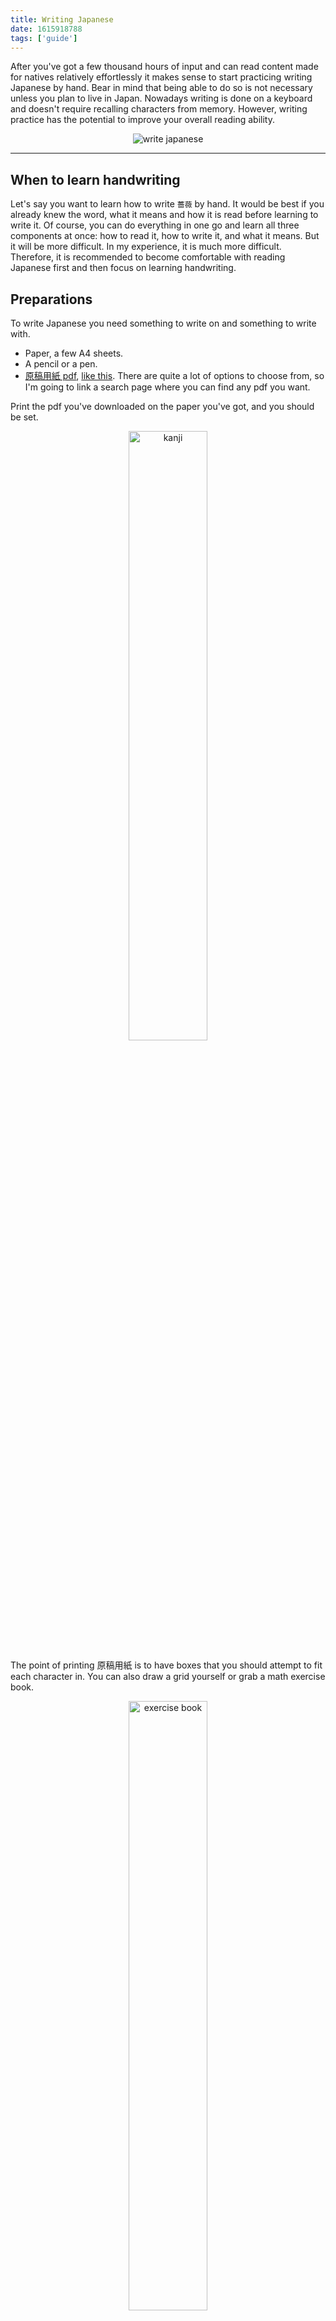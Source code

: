 ```yaml
---
title: Writing Japanese
date: 1615918788
tags: ['guide']
---
```


After you've got a few thousand hours of input
and can read content made for natives relatively effortlessly
it makes sense to start practicing writing Japanese by hand.
Bear in mind that being able to do so is not necessary unless you plan to live in Japan.
Nowadays writing is done on a keyboard
and doesn't require recalling characters from memory.
However, writing practice has the potential to improve your overall reading ability.

<p align="center"><img alt="write japanese" src="img/write_japanese.webp"></p>

****

## When to learn handwriting

Let's say you want to learn how to write `薔薇` by hand.
It would be best if you already knew the word,
what it means and how it is read before learning to write it.
Of course,
you can do everything in one go and learn all three components at once:
how to read it, how to write it, and what it means.
But it will be more difficult.
In my experience, it is much more difficult.
Therefore,
it is recommended to become comfortable with reading Japanese first
and then focus on learning handwriting.

## Preparations

To write Japanese you need something to write on and something to write with.

* Paper, a few A4 sheets.
* A pencil or a pen.
* [原稿用紙 pdf](https://duckduckgo.com/?q=%E5%8E%9F%E7%A8%BF%E7%94%A8%E7%B4%99+a4+pdf&kp=-2&kl=jp-jp&ia=web),
[like this](http://www.sousakuba.com/genkouyousi/).
There are quite a lot of options to choose from,
so I'm going to link a search page where you can find any pdf you want.

Print the pdf you've downloaded on the paper you've got, and you should be set.

<p align="center"><img width="50%" class="shadow" alt="kanji" src="img/kanji_notebook.webp"></p>

The point of printing 原稿用紙 is to have boxes
that you should attempt to fit each character in.
You can also draw a grid yourself or grab a math exercise book.

<p align="center">
<img width="50%" alt="exercise book" src="img/exercise_book.webp">
</p>

Don't buy premade 漢字練習帳 or 原稿用紙 from somewhere, unless it costs $1 or less.

## Writing kana

Let's start with kana.
Download the writing deck below.
You should be able to complete it within two days.

<p align="center">
<img class="shadow" alt="kana writing card" src="img/kana_writing_card.webp">
</p>

Each card contains a kana character written in romaji
along with its pronunciation on the front
and a stroke diagram on the back.
Your goal is to write the character on paper.
If you are able to do it with the correct stroke order then press "Good".
Otherwise press "Again".

<p align="center">
<a class="download_button" href="https://ankiweb.net/shared/info/1233553736">Download</a>
</p>
<p align="center">
<a href="https://disk.yandex.com/d/EoUsX-t62jiEGg">Mirror</a>
</p>

## Writing kanji

After you finish the kana, it's time to start learning how to write kanji.
This step is more complex and is going to take much longer.

### How Japanese do it

While watching real Japanese people in anime I noticed how they're tested on kanji in school.

<p align="center"><img alt="anime kanji test" src="img/kanji_test.webp"></p>
<p align="center"><i>Episode 3 of <a href="https://myanimelist.net/anime/37450">青春ブタ野郎はバニーガール先輩の夢を見ない</a>.</i></p>

You are presented with sentences in Japanese,
and each sentence contains a **target word** written in kana.
The task is to write it in kanji.
Since you are given example sentences,
you should be able to differentiate words
that sound the same but are written with different kanji.
The screenshot above provides a good illustration of how to use
the similarly sounding words 保証 and 保障.

This method has been implemented in the TSC note type.
When you download the deck linked below,
you notice that each note has a field called `MakeProductionCard`.
If you put any text in the field, a production targeted sentence card will be created.

<p align="center"><img class="shadow" alt="production card" src="img/production_TSC.webp"></p>
<p align="center"><i>A production targeted sentence card.</i></p>

In my opinion this is the most natural way to learn writing.
The method doesn't rely on English keywords whatsoever.
Making mnemonics might be helpful but is totally optional.
Feel free to use this note type for your own sentence cards.

<p align="center">
<a class="download_button" href="setting-up-anki.html#import-an-example-mining-deck">Download</a>
</p>

As with kana cards, if you could produce a word
with the right stroke order, grade the card "good".
If you couldn't write it, then mark the card "again".

Because the method is aimed at people who are already fluent,
it requires making your own cards.
By the time you start learning to write,
you should have plenty of sentence cards in your Anki collection to generate production cards from.
However, if you want a premade sentence pack that can be used for writing,
you can download [Ankidrone Starter Pack](basic-vocabulary.html).

### How to make your own cards

I recommend making production cards from your existing targeted sentence cards.
To do this:
1) Choose a kanji you want to learn.
2) Find a note in your Anki collection
   where the target word contains this kanji.
3) Fill the `MakeProductionCard` field to create a new Production card.
1) Learn the card later.

For example,
if you want to learn how to write this kanji `鬱`,
open the Anki Browser (shortcut: <kbd>b</kbd>) and type the following in the search bar:

```
is:review "note:Japanese sentences" card:Recognition VocabKanji:*鬱*
```

This search query assumes you're using our
[Japanese sentences Note Type](setting-up-anki.html#import-an-example-mining-deck).
If not, replace `note:NoteTypeName` with your Note Type
and `VocabKanji:*kanji*` with the name of your Vocabulary field.
`is:review` means that you're searching for cards that have graduated before.
This is important because you don't want to try learning how to write words that you don't know yet,
or the process is going to be too difficult.

I advise against using recently learned or new vocabulary for production cards
as this may have a negative impact on retention.
You can add `prop:ivl>180` to the search query to guard against freshly learned cards.

Now let's say Anki has shown you a card with this sentence in the search results:
```
病院で鬱病と診断されると、抗鬱薬が処方されます
```
The target word here is `抗鬱薬`, and it contains the kanji you need `鬱`.
Now you can create a Production cards from the existing Recognition card and learn it.

If there are no results, you haven't learned any words with this kanji yet,
and it's too early for you to learn how to write the kanji.

### Place production cards in another deck

Instead of moving cards manually to a writing deck,
you can put an override option on a specific card type,
so all your production cards go in a specific deck when they are generated.

If you want your production cards to be in another deck,
open Anki's main window and select
"Tools" > "Manage Note Types" > Select your Note Type >
"Cards" > Select your production Card Type > "Options" > "Deck override".
I put `筆記` here which is the name of my writing deck.

<p align="center"><img alt="deck override" src="img/anki-deck-override.webp"></p>
<p align="center"><i>Deck override.</i></p>

### In what order should I learn words

When applying this method, it is wise to start with simpler kanji first.
The exact order may wary.
I would like to note the following options:

* **Working your way up school grades or JLPT levels.**
  Start with the easiest level and make production cards for each kanji.
  The [Kanji Grid](useful-anki-add-ons-for-japanese.html#kanji-grid) add-on
  is going to help you determine what character to learn next.
  You can move production cards to a separate deck to make filtering easier.
* **Following the RTK order.**
  Make cards for each kanji in the Heisig's book.
  Check out [this site](https://hochanh.github.io/rtk/rtk1-v6/index.html)
  for an online RTK index.
* **Using a custom list.**
  In such lists characters are sorted to ensure that no kanji appears before its parts.
  [TopoKanji](https://github.com/scriptin/topokanji) is a good example.

### Learning the stroke order

There's no need to specifically memorize stroke order rules.
After learning to write a few hundred words in Anki
you will naturally acquire the ability to guess the stroke order of most new kanji you encounter,
and stroke order diagrams on your cards won't let you make a mistake and not notice it.

The important part is to have a stroke order font included on your cards
and precisely follow the order each time a card comes up.

### What about Production RTK

Sometimes you see people recommending doing *RTK after you're fluent*.
This means taking the first volume of the book *Remembering The Kanji* by James Heisig
and making each kanji into an Anki card.
After the first volume people usually skip the second one and continue with the third.
The second volume is skipped because it teaches readings of kanji, not their meanings.

There are two ways of doing it that I know of:

1) Using the English keywords provided by Heisig.
   You have a keyword on the front of the card, and the corresponding kanji on the back.
2) Replacing English keywords with Japanese words partially written in kana.
   You have a partially occluded word on the front, and the hidden kanji on the back.

The first method creates associations between a kanji and an arbitrary English keyword.
Because English keywords do not connect to real Japanese it **doesn't work**.
When you read Japanese there are no English keywords to reinforce your memory,
and when you write Japanese there's no guarantee
that being able to produce a kanji by its keyword
is going to enable you to produce the word that uses the kanji
given that the word itself isn't directly associated with the English keyword.

The second method **doesn't work** because
due to the way kanji are taught in the book you don't work at the level of words,
instead you have to write each kanji separately.
This leads to "cloze" cards where each card has a word on the front
but only one character in the word is hidden.
Learning how to produce parts of words
doesn't guarantee the ability to write whole words when necessary.
Moreover, this method requires to replace all Heisig's keywords with your own,
essentially presenting a task comparable to writing your own RTK.

## A look into the past

The AJATT community has come up with the current way to learn writing
after years of practice, trial and error.
A long time ago, it was recommended to use Traditional RTK.
This is a method where
people have to learn to write kanji from the very beginning,
right when they start learning Japanese.
To execute it, you take all kanji from the Heisig's Remembering The Kanji book,
and create Anki cards where on the front you have an English keyword,
on the back you have the kanji.
The goal is to recall the kanji from the keyword and write it down on a piece of paper.
However, this was found to be very difficult,
with some people taking a full year to get through Heisig,
despite it being designed to take about three months.
It was mentally challenging to do Traditional RTK as a beginner who doesn't know any words yet.

In response,
it was suggested to do RTK without learning how to write.
The method is known as "Lazy Kanji" or "Recognition RTK".
It involves learning only the meanings of characters and how to recognize them.
Then, the learners start sentence mining,
and finally do Traditional RTK again once they reach fluency.
The downside of this method is that it requires doing RTK twice,
Also, after going through Heisig the first time,
the memories are weak,
and the characters are quickly forgotten.

To avoid having to do RTK twice,
and to completely avoid RTK,
it was later suggested to replace RTK with learning to read words with hints.
The JP1K method involves learning the first 1,000 words using cards
where furigana is visible on mouse hover.
Then, handwriting can be learned by using Production Targeted Sentence Cards.
This is the method that is recommended today.
